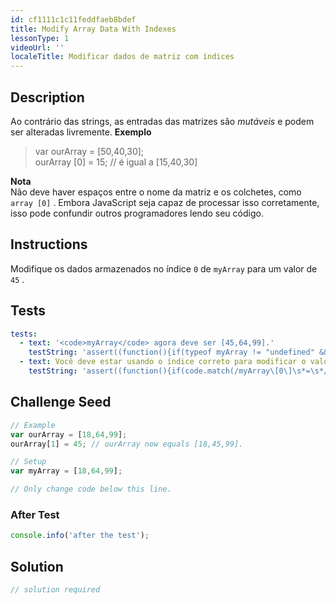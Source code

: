 ```yaml
---
id: cf1111c1c11feddfaeb8bdef
title: Modify Array Data With Indexes
lessonType: 1
videoUrl: ''
localeTitle: Modificar dados de matriz com índices
---
```


## Description
<section id="description"> Ao contrário das strings, as entradas das matrizes são <dfn>mutáveis</dfn> e podem ser alteradas livremente. <strong>Exemplo</strong> <blockquote> var ourArray = [50,40,30]; <br> ourArray [0] = 15; // é igual a [15,40,30] </blockquote> <strong>Nota</strong> <br> Não deve haver espaços entre o nome da matriz e os colchetes, como <code>array [0]</code> . Embora JavaScript seja capaz de processar isso corretamente, isso pode confundir outros programadores lendo seu código. </section>

## Instructions
<section id="instructions"> Modifique os dados armazenados no índice <code>0</code> de <code>myArray</code> para um valor de <code>45</code> . </section>

## Tests
<section id='tests'>

```yml
tests:
  - text: '<code>myArray</code> agora deve ser [45,64,99].'
    testString: 'assert((function(){if(typeof myArray != "undefined" && myArray[0] == 45 && myArray[1] == 64 && myArray[2] == 99){return true;}else{return false;}})(), "<code>myArray</code> should now be [45,64,99].");'
  - text: Você deve estar usando o índice correto para modificar o valor em <code>myArray</code> .
    testString: 'assert((function(){if(code.match(/myArray\[0\]\s*=\s*/g)){return true;}else{return false;}})(), "You should be using correct index to modify the value in <code>myArray</code>.");'

```

</section>

## Challenge Seed
<section id='challengeSeed'>

<div id='js-seed'>

```js
// Example
var ourArray = [18,64,99];
ourArray[1] = 45; // ourArray now equals [18,45,99].

// Setup
var myArray = [18,64,99];

// Only change code below this line.

```

</div>


### After Test
<div id='js-teardown'>

```js
console.info('after the test');
```

</div>

</section>

## Solution
<section id='solution'>

```js
// solution required
```
</section>
